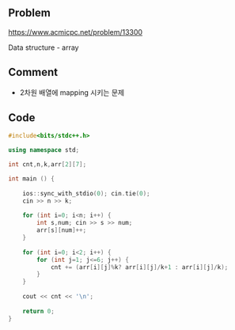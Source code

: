 ## Problem
<https://www.acmicpc.net/problem/13300>

Data structure - array

## Comment
* 2차원 배열에 mapping 시키는 문제

## Code
```c++
#include<bits/stdc++.h>

using namespace std;

int cnt,n,k,arr[2][7];

int main () {
    
    ios::sync_with_stdio(0); cin.tie(0);
    cin >> n >> k;
    
    for (int i=0; i<n; i++) {
        int s,num; cin >> s >> num;
        arr[s][num]++;
    }
    
    for (int i=0; i<2; i++) {
        for (int j=1; j<=6; j++) {
            cnt += (arr[i][j]%k? arr[i][j]/k+1 : arr[i][j]/k); 
        }
    }
    
    cout << cnt << '\n';
    
    return 0;
}
```
